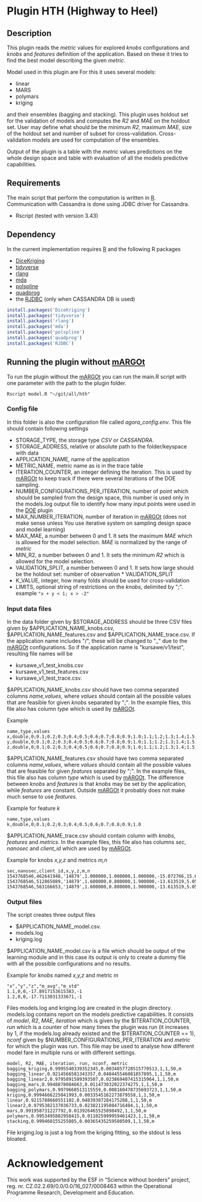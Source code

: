 # Plugin HTH (Highway to Heel)

## Description

This plugin reads the *metric* values for explored *knobs* configurations and *knobs* and *features* definition of the application.
Based on these it tries to find the best model describing the given *metric*.

Model used in this plugin are
For this it uses several models:
- linear
- MARS
- polymars
- kriging

and their ensembles (bagging and stacking).
This plugin uses holdout set for the validation of models and computes the *R2* and *MAE* on the holdout set.
User may define what should be the minimum *R2*, maximum *MAE*, size of the holdout set and number of subset for cross-validation.
Cross-validation models are used for computation of the ensembles.

Output of the plugin is a table with the *metric* values predictions on the whole design space and table with evaluation of all the models predictive capabilities.

## Requirements

The main script that perform the computation is written in [R](https://cran.r-project.org/).
Communication with Cassandra is done using JDBC driver for Cassandra.
- Rscript (tested with version 3.43)

## Dependency

In the current implementation requires [R](https://cran.r-project.org/) and the following R packages
- [DiceKriging](https://cran.r-project.org/web/packages/DiceKriging)
- [tidyverse](https://cran.r-project.org/web/packages/tidyverse/)
- [rlang](https://cran.r-project.org/web/packages/rlang/)
- [mda](https://cran.r-project.org/web/packages/mda)
- [polspline](https://cran.r-project.org/web/packages/polspline/)
- [quadprog](https://cran.r-project.org/web/packages/quadprog/)
- the [RJDBC](https://cran.r-project.org/web/packages/RJDBC/) (only when CASSANDRA DB is used)
```R
install.packages('DiceKriging')
install.packages('tidyverse')
install.packages('rlang')
install.packages('mda')
install.packages('polspline')
install.packages('quadprog')
install.packages('RJDBC')
```

## Running the plugin without [mARGOt](https://gitlab.com/margot_project)

To run the plugin without the [mARGOt](https://gitlab.com/margot_project) you can run the main.R script with one parameter with the path to the plugin folder.
```
Rscript model.R "~/git/all/hth"
```

### Config file

In this folder is also the configuration file called *agora_config.env*.
This file should contain following settings
- STORAGE_TYPE, the storage type *CSV* or *CASSANDRA*.
- STORAGE_ADDRESS, relative or absolute path to the folder/keyspace with data
- APPLICATION_NAME, name of the application
- METRIC_NAME, metric name as is in the trace table
- ITERATION_COUNTER, an integer defining the iteration. This is used by [mARGOt](https://gitlab.com/margot_project) to keep track if there were several iterations of the DOE sampling.
- NUMBER_CONFIGURATIONS_PER_ITERATION, number of point which should be sampled from the design space, this number is used only in the models.log output file to identify how many input points were used in the [DOE](../doe/) plugin
- MAX_NUMBER_ITERATION, number of iteration in [mARGOt](https://gitlab.com/margot_project) (does not make sense unless You use iterative system on sampling design space and model learning)
- MAX_MAE, a number between 0 and 1. It sets the maximum *MAE* which is allowed for the model selection. *MAE* is normalized by the range of *metric*
- MIN_R2, a number between 0 and 1. It sets the minimum *R2* which is allowed for the model selection.
- VALIDATION_SPLIT, a number between 0 and 1. It sets how large should be the holdout set: number of observation \* VALIDATION_SPLIT
- K_VALUE, integer, how many folds should be used for cross-validation
- LIMITS, optional string of restrictions on the *knobs*, delimited by ";". example `"x + y < 1; x > -2"`

### Input data files

In the data folder given by $STORAGE_ADDRESS should be three CSV files given by $APPLICATION_NAME_knobs.csv, $APPLICATION_NAME_features.csv and $APPLICATION_NAME_trace.csv.
If the application name includes "/", these will be changed to "\_" due to the [mARGOt](https://gitlab.com/margot_project) configurations.
So if the application name is "kursawe/v1/test", resulting file names will be
- kursawe_v1_test_knobs.csv
- kursawe_v1_test_features.csv
- kursawe_v1_test_trace.csv.

$APPLICATION_NAME_knobs.csv should have two comma separated columns *name,values*, where *values* should contain all the possible values that are feasible for given *knobs* separated by ";".
In the example files, this file also has column *type* which is used by [mARGOt](https://gitlab.com/margot_project).

Example
```
name,type,values
x,double,0;0.1;0.2;0.3;0.4;0.5;0.6;0.7;0.8;0.9;1.0;1.1;1.2;1.3;1.4;1.5;1.6;1.7;1.8;1.9
y,double,0;0.1;0.2;0.3;0.4;0.5;0.6;0.7;0.8;0.9;1.0;1.1;1.2;1.3;1.4;1.5;1.6;1.7;1.8;1.9
z,double,0;0.1;0.2;0.3;0.4;0.5;0.6;0.7;0.8;0.9;1.0;1.1;1.2;1.3;1.4;1.5;1.6;1.7;1.8;1.9
```

$APPLICATION_NAME_features.csv should have two comma separated columns *name,values*, where *values* should contain all the possible values that are feasible for given *features* separated by ";".
In the example files, this file also has column *type* which is used by [mARGOt](https://gitlab.com/margot_project).
The difference between *knobs* and *features* is that *knobs* may be set by the application, while *features* are constant.
Outside [mARGOt](https://gitlab.com/margot_project) it probably does not make much sense to use *features*.

Example for feature *k*
```
name,type,values
k,double,0;0.1;0.2;0.3;0.4;0.5;0.6;0.7;0.8;0.9;1.0
```

$APPLICATION_NAME_trace.csv should contain column with *knobs*, *features* and *metrics*.
In the example files, this file also has columns *sec*, *nanosec* and *client_id* which are used by [mARGOt](https://gitlab.com/margot_project).

Example for knobs *x,y,z* and metrics *m,n*
```
sec,nanosec,client_id,x,y,z,m,n
1543768546,462641948,'14879',1.000000,1.000000,1.000000,-15.072766,15.622065
1543768546,512865089,'14879',1.600000,0.800000,1.900000,-13.613519,5.056408
1543768546,563166653,'14879',1.600000,0.800000,1.900000,-13.613519,5.05640
```

### Output files

The script creates three output files
- $APPLICATION_NAME_model.csv.
- models.log
- kriging.log

$APPLICATION_NAME_model.csv is a file which should be output of the learning module and in this case its output is only to create a dummy file with all the possible configurations and no results.

Example for *knobs* named *x,y,z* and metric *m*
```
"x","y","z","m_avg","m_std"
1.1,0,0,-17.8917153615383,-1
1.2,0,0,-17.7113031333671,-1
```

Files models.log and kriging.log are created in the plugin directory.
models.log contains report on the models predictive capabilities.
It consists of *model*, *R2*, *MAE*, *iteration* which is given by the $ITERATION_COUNTER, *run* which is a counter of how many times the plugin was run (it increases by 1, if the models.log already existed and the $ITERATION_COUNTER == 1), *nconf* given by $NUMBER_CONFIGURATIONS_PER_ITERATION and *metric* for which the plugin was run.
This file may be used to analyse how different model fare in multiple runs or with different settings.

```
model, R2, MAE, iteration, run, nconf, metric
bagging_kriging,0.9995540339352345,0.0034857728515770513,1,1,50,m
bagging_linear,0.9214566581343357,0.048445546081857895,1,1,50,m
bagging_linear2,0.9795891589393507,0.023869407415315964,1,1,50,m
bagging_mars,0.9948878084663,0.011473032022374275,1,1,50,m
bagging_polymars,0.9979668513115559,0.008160478735693723,1,1,50,m
kriging,0.9994666225041993,0.0033545162273879558,1,1,50,m
linear,0.9215788660551102,0.04839387284175288,1,1,50,m
linear2,0.9795382137036733,0.023821195084716404,1,1,50,m
mars,0.991958731227792,0.013926465525898492,1,1,50,m
polymars,0.9953495882958415,0.011025999959461423,1,1,50,m
stacking,0.999460155255085,0.00365435259580509,1,1,50,m
```

File kriging.log is just a log from the kriging fitting, so the stdout is less bloated.

# Acknowledgement

This work was supported by the ESF in “Science without borders” project, reg. nr. CZ.02.2.69/0.0/0.0/16_027/0008463 within the Operational Programme Research, Development and Education.
